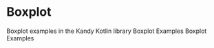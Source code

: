 # Boxplot

<web-summary>
Boxplot examples in the Kandy Kotlin library
</web-summary>

<card-summary>
Boxplot Examples
</card-summary>

<link-summary>
Boxplot Examples
</link-summary>

<include from="Examples.topic" element-id="list-of-boxplot-examples"></include>